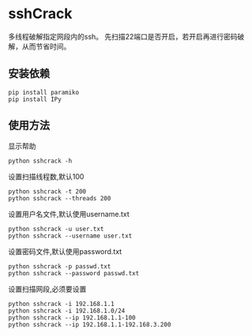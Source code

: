 # sshCrack
多线程破解指定网段内的ssh。
先扫描22端口是否开启，若开启再进行密码破解，从而节省时间。

## 安装依赖
```
pip install paramiko
pip install IPy
```

## 使用方法
显示帮助
```
python sshcrack -h
```

设置扫描线程数,默认100
```
python sshcrack -t 200
python sshcrack --threads 200
```

设置用户名文件,默认使用username.txt
```
python sshcrack -u user.txt
python sshcrack --username user.txt
```

设置密码文件,默认使用password.txt
```
python sshcrack -p passwd.txt
python sshcrack --password passwd.txt
```

设置扫描网段,必须要设置
```
python sshcrack -i 192.168.1.1
python sshcrack -i 192.168.1.0/24
python sshcrack --ip 192.168.1.1-100
python sshcrack --ip 192.168.1.1-192.168.3.200
```
